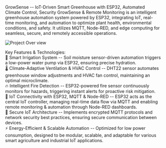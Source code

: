 GrowSense -- IoT-Driven Smart Greenhouse with ESP32, Automated Climate
Control, Security GrowSense & Remote Monitoring is an intelligent greenhouse automation
system powered by ESP32, integrating IoT, real-time monitoring, and
automation to optimize plant health, environmental conditions, and
safety. It utilizes MQTT, Node-RED, and edge computing for seamless,
secure, and remotely accessible operations.

![Project Over view](https://github.com/user-attachments/assets/f3a4b7a2-f8b3-4eea-b354-c6328468607f)

Key Features & Technologies:  
 🌱 Smart Irrigation System -- Soil moisture sensor-driven automation triggers a low-power water pump via ESP32,
ensuring precise hydration.   
🌡️ Climate-Adaptive Ventilation & HVAC Control -- DHT22 sensor automates greenhouse window adjustments and HVAC
fan control, maintaining an optimal microclimate.   
🔥 Intelligent Fire Detection -- ESP32-powered fire sensor continuously monitors for
hazards, triggering instant alerts for proactive risk mitigation.   
📡 IoT Connectivity with ESP32, MQTT & Node-RED -- ESP32 acts as the central IoT controller, managing real-time data flow via MQTT and enabling
remote monitoring & automation through Node-RED dashboards.   
🔐 Secure IoT Architecture -- Implements encrypted MQTT protocols and network security best practices, ensuring secure communication between devices.  
⚡ Energy-Efficient & Scalable Automation -- Optimized for low power consumption, designed to be modular, scalable, and adaptable for various
smart agriculture and industrial IoT applications.
